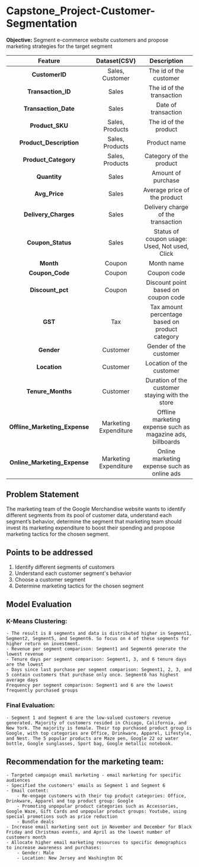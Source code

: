 # Capstone_Project-Customer-Segmentation
**Objective:** Segment e-commerce website customers and propose marketing strategies for the target segment

| Feature          | Dataset(CSV)         |   Description                            |                               
|:----------------:|:----------:|:-------------------------------------:|
| **CustomerID**   |Sales, Customer|  The id of the customer |
| **Transaction_ID** |Sales| The id of the transaction |
| **Transaction_Date** |Sales| Date of transaction |
| **Product_SKU** |Sales, Products| The id of the product |
| **Product_Description** |Sales, Products| Product name |
| **Product_Category** |Sales, Products| Category of the product |
| **Quantity** |Sales| Amount of purchase |
| **Avg_Price** |Sales| Average price of the product |
| **Delivery_Charges** |Sales| Delivery charge of the transaction |
| **Coupon_Status**|Sales| Status of coupon usage: Used, Not used, Click |
| **Month**|Coupon| Month name |
| **Coupon_Code**|Coupon| Coupon code |
| **Discount_pct**|Coupon| Discount point based on coupon code |
| **GST**|Tax| Tax amount percentage based on product category |
| **Gender**|Customer| Gender of the customer |
| **Location**|Customer| Location of the customer |
| **Tenure_Months**|Customer| Duration of the customer staying with the store |
| **Offline_Marketing_Expense**|Marketing Expenditure| Offline marketing expense such as magazine ads, billboards |
| **Online_Marketing_Expense**|Marketing Expenditure| Online marketing expense such as online ads |

## Problem Statement
The marketing team of the Google Merchandise website wants to identify different segments from its pool of customer data, understand each segment’s behavior, determine the segment that marketing team should invest its marketing expenditure to boost their spending and propose marketing tactics for the chosen segment.


## Points to be addressed
1. Identify different segments of customers
2. Understand each customer segment's behavior
3. Choose a customer segment
4. Determine marketing tactics for the chosen segment

## Model Evaluation
### K-Means Clustering:
    - The result is 8 segments and data is distributed higher in Segment1, Segment2, Segment5, and Segment6. So focus on 4 of these segments for higher return on investment.
    - Revenue per segment comparison: Segment1 and Segment6 generate the lowest revenue
    - Tenure days per segment comparison: Segment1, 3, and 6 tenure days are the lowest
    - Days since last purchase per segment comparison: Segment1, 2, 3, and 5 contain customers that purchase only once. Segment6 has highest average days
    Frequency per segment comparison: Segment1 and 6 are the lowest frequently purchased groups


### Final Evaluation:
    - Segment 1 and Segment 6 are the low-valued customers revenue generated. Majority of customers resided in Chicago, California, and New York. The majority is female. Their top purchased product group is Google, with top categories are Office, Drinkware, Apparel, Lifestyle, and Nest. The 5 popular products are Maze pen, Google 22 oz water bottle, Google sunglasses, Sport bag, Google metallic notebook.

## Recommendation for the marketing team:  

    - Targeted campaign email marketing - email marketing for specific audiences
    - Specified the customers' emails as Segment 1 and Segment 6 
    - Email content: 
        - Re-engage customers with their top product categories: Office, Drinkware, Apparel and top product group: Google
        - Promoting unpopular product categories such as Accessories, Google Waze, Gift Cards and unpopular product groups: Youtube, using special promotions such as price reduction 
        - Bundle deals 
    - Increase email marketing sent out in November and December for Black Friday and Christmas events, and April as the lowest number of customers month
    - Allocate higher email marketing resources to specific demographics to increase awareness and purchases: 
        - Gender: Male 
        - Location: New Jersey and Washington DC

    
